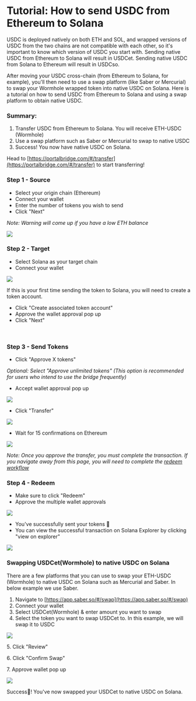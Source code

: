 # Tutorial: How to send USDC from Ethereum to Solana

USDC is deployed natively on both ETH and SOL, and wrapped versions of USDC from the two chains are not compatible with each other, so it's important to know which version of USDC you start with. Sending native USDC from Ethereum to Solana will result in USDCet. Sending native USDC from Solana to Ethereum will result in USDCso.

After moving your USDC cross-chain (from Ethereum to Solana, for example), you'll then need to use a swap platform (like Saber or Mercurial) to swap your Wormhole wrapped token into native USDC on Solana. Here is a tutorial on how to send USDC from Ethereum to Solana and using a swap platform to obtain native USDC.

### Summary:

1. Transfer USDC from Ethereum to Solana. You will receive ETH-USDC (Wormhole)
2. Use a swap platform such as Saber or Mercurial to swap to native USDC
3. Success! You now have native USDC on Solana.

Head to [https://portalbridge.com/#/transfer](https://portalbridge.com/#/transfer) to start transferring!

### **Step 1 - Source**

* Select your origin chain (Ethereum)
* Connect your wallet
* Enter the number of tokens you wish to send
* Click "Next"

_Note: Warning will come up if you have a low ETH balance_

![](<.gitbook/assets/Screen Shot 2021-10-11 at 12.13.09 am (1).png>)

### **Step 2 - Target**

* Select Solana as your target chain
* Connect your wallet

![](<.gitbook/assets/Screen Shot 2021-10-11 at 12.14.21 am.png>)

If this is your first time sending the token to Solana, you will need to create a token account.

* Click "Create associated token account"
* Approve the wallet approval pop up
* Click "Next"

‌

### **Step 3 - Send Tokens**

* Click "Approve X tokens"

_Optional: Select "Approve unlimited tokens" (This option is recommended for users who intend to use the bridge frequently)_

* Accept wallet approval pop up‌

![](<.gitbook/assets/Screen Shot 2021-10-11 at 12.15.42 am (1).png>)

* Click "Transfer"

![](<.gitbook/assets/Screen Shot 2021-10-11 at 12.17.02 am (1).png>)

* Wait for 15 confirmations on Ethereum

![](<.gitbook/assets/Screen Shot 2021-10-11 at 12.18.35 am.png>)

‌_Note: Once you approve the transfer, you must complete the transaction. If you navigate away from this page, you will need to complete the_ [_redeem workflow_](tutorial-recovery-workflow.md)

### **Step 4 - Redeem**

* Make sure to click "Redeem"
* Approve the multiple wallet approvals

![](<.gitbook/assets/Screen Shot 2021-10-11 at 12.22.20 am.png>)

* You've successfully sent your tokens 🎉
* You can view the successful transaction on Solana Explorer by clicking "view on explorer"

![](<.gitbook/assets/Screen Shot 2021-10-11 at 12.22.41 am.png>)

### Swapping USDCet(Wormhole) to native USDC on Solana

There are a few platforms that you can use to swap your ETH-USDC (Wormhole) to native USDC on Solana such as Mercurial and Saber. In below example we use Saber.

1. Navigate to [https://app.saber.so/#/swap](https://app.saber.so/#/swap)
2. Connect your wallet
3. Select USDCet(Wormhole) & enter amount you want to swap
4. Select the token you want to swap USDCet to. In this example, we will swap it to USDC

![](<.gitbook/assets/Screen Shot 2021-10-08 at 4.13.45 am (1).png>)



5\. Click "Review"

6\. Click "Confirm Swap"

7\. Approve wallet pop up

![](<.gitbook/assets/Screen Shot 2021-10-11 at 12.07.27 am.png>)

Success🎉! You've now swapped your USDCet to native USDC on Solana.

